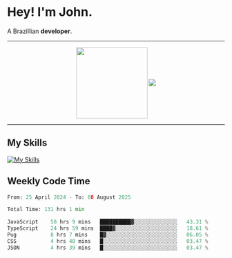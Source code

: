 # Hey! I'm John.

A Brazillian **developer**.

---

<p align="center">
  <img align="center" src="https://github-readme-stats.vercel.app/api?username=joaoiacillo&show_icons=true&locale=en" height="165" />
  <img align="center" src="https://github-readme-stats.vercel.app/api/top-langs/?username=anuraghazra&layout=compact" />
</p>

---

## My Skills

[![My Skills](https://skillicons.dev/icons?i=js,html,css,bootstrap,py,mysql,bash,linux,git,github,vscode,gamemakerstudio)](https://skillicons.dev)

## Weekly Code Time

<!--START_SECTION:waka-->

```python
From: 25 April 2024 - To: 08 August 2025

Total Time: 131 hrs 1 min

JavaScript    58 hrs 9 mins   ██████████▓░░░░░░░░░░░░░░   43.31 %
TypeScript    24 hrs 59 mins  ████▓░░░░░░░░░░░░░░░░░░░░   18.61 %
Pug           8 hrs 7 mins    █▓░░░░░░░░░░░░░░░░░░░░░░░   06.05 %
CSS           4 hrs 40 mins   █░░░░░░░░░░░░░░░░░░░░░░░░   03.47 %
JSON          4 hrs 39 mins   █░░░░░░░░░░░░░░░░░░░░░░░░   03.47 %
```

<!--END_SECTION:waka-->
